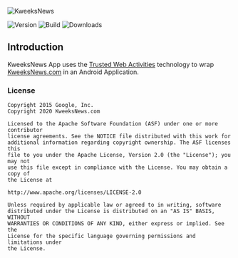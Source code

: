 ![KweeksNews](https://kweeksnews.com/wp-content/uploads/2020/07/logo-kweeksnews-black.svg)

![Version](https://img.shields.io/github/v/release/KweeksNews/kweeksnews-twa?label=Version&sort=semver&style=for-the-badge)
![Build](https://img.shields.io/github/workflow/status/KweeksNews/kweeksnews-twa/Build%20APK?style=for-the-badge)
![Downloads](https://img.shields.io/github/downloads/KweeksNews/kweeksnews-twa/latest/total?color=green&label=Downloads&style=for-the-badge)

## Introduction

KweeksNews App uses the [Trusted Web Activities](https://developers.google.com/web/updates/2017/10/using-twa) technology to wrap [KweeksNews.com](https://kweeksnews.com) in an Android Application.

### License

```
Copyright 2015 Google, Inc.
Copyright 2020 KweeksNews.com

Licensed to the Apache Software Foundation (ASF) under one or more contributor
license agreements. See the NOTICE file distributed with this work for
additional information regarding copyright ownership. The ASF licenses this
file to you under the Apache License, Version 2.0 (the "License"); you may not
use this file except in compliance with the License. You may obtain a copy of
the License at

http://www.apache.org/licenses/LICENSE-2.0

Unless required by applicable law or agreed to in writing, software
distributed under the License is distributed on an "AS IS" BASIS, WITHOUT
WARRANTIES OR CONDITIONS OF ANY KIND, either express or implied. See the
License for the specific language governing permissions and limitations under
the License.
```
